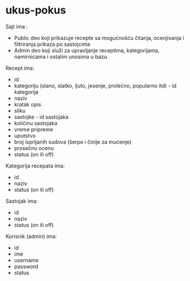 # ukus-pokus 

Sajt ima :
  - Public deo koji prikazuje recepte sa mogućnošću čitanja, ocenjivanja i filtriranja prikaza po sastojcima
  - Admin deo koji služi za upravljanje receptima, kategorijama, namirnicama i ostalim unosima u bazu

Recept ima:
  - id
  - kategoriju (slano, slatko, ljuto, jesenje, prolećno, popularno itd) - id kategorija
  - naziv
  - kratak opis
  - sliku
  - sastojke - id sastojaka
  - količinu sastojaka
  - vreme pripreme
  - uputstvo
  - broj isprljanih sudova (šerpe i činije za mućenje)
  - prosečnu ocenu
  - status (on ili off)
  
Kategorija recepata ima:
  - id
  - naziv 
  - status (on ili off)
  
Sastojak ima:
  - id
  - naziv
  - status (on ili off)
  
Korisnik (admin) ima:
  - id
  - ime
  - username
  - password
  - status 
